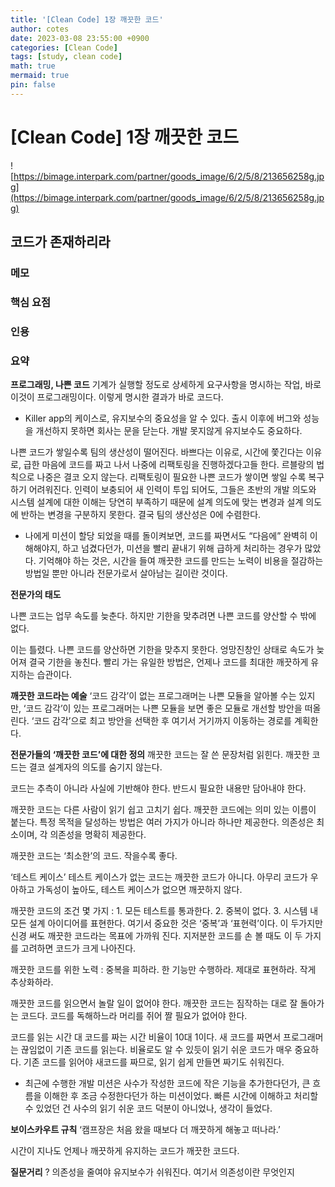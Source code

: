```yaml
---
title: '[Clean Code] 1장 깨끗한 코드'
author: cotes
date: 2023-03-08 23:55:00 +0900
categories: [Clean Code] 
tags: [study, clean code]
math: true
mermaid: true
pin: false
---
```


# [Clean Code] 1장 깨끗한 코드

![https://bimage.interpark.com/partner/goods_image/6/2/5/8/213656258g.jpg](https://bimage.interpark.com/partner/goods_image/6/2/5/8/213656258g.jpg)

## 코드가 존재하리라

### 메모


### 핵심 요점


### 인용

> 
> 

### 요약



**프로그래밍, 나쁜 코드**
기계가 실행할 정도로 상세하게 요구사항을 명시하는 작업, 바로 이것이 프로그래밍이다. 이렇게 명시한 결과가 바로 코드다.

- Killer app의 케이스로, 유지보수의 중요성을 알 수 있다. 출시 이후에 버그와 성능을 개선하지 못하면 회사는 문을 닫는다. 개발 못지않게 유지보수도 중요하다.

나쁜 코드가 쌓일수록 팀의 생산성이 떨어진다. 바쁘다는 이유로, 시간에 쫓긴다는 이유로, 급한 마음에 코드를 짜고 나서 나중에 리팩토링을 진행하겠다고들 한다. 르블랑의 법칙으로 나중은 결코 오지 않는다. 리팩토링이 필요한 나쁜 코드가 쌓이면 쌓일 수록 복구하기 어려워진다. 인력이 보충되어 새 인력이 투입 되어도, 그들은 초반의 개발 의도와 시스템 설계에 대한 이해는 당연히 부족하기 때문에 설계 의도에 맞는 변경과 설계 의도에 반하는 변경을 구분하지 못한다. 결국 팀의 생산성은 0에 수렴한다.

- 나에게 미션이 할당 되었을 때를 돌이켜보면, 코드를 짜면서도 “다음에” 완벽히 이해해야지, 하고 넘겼다던가, 미션을 빨리 끝내기 위해 급하게 처리하는 경우가 많았다. 기억해야 하는 것은, 시간을 들여 깨끗한 코드를 만드는 노력이 비용을 절감하는 방법일 뿐만 아니라 전문가로서 살아남는 길이란 것이다.


**전문가의 태도**

나쁜 코드는 업무 속도를 늦춘다. 하지만 기한을 맞추려면 나쁜 코드를 양산할 수 밖에 없다. 

이는 틀렸다. 나쁜 코드를 양산하면 기한을 맞추지 못한다. 엉망진창인 상태로 속도가 늦어져 결국 기한을 놓친다. 빨리 가는 유일한 방법은, 언제나 코드를 최대한 깨끗하게 유지하는 습관이다. 


**깨끗한 코드라는 예술**
‘코드 감각’이 없는 프로그래머는 나쁜 모듈을 알아볼 수는 있지만, ‘코드 감각’이 있는 프로그래머는 나쁜 모듈을 보면 좋은 모듈로 개선할 방안을 떠올린다. ‘코드 감각’으로 최고 방안을 선택한 후 여기서 거기까지 이동하는 경로를 계획한다.


**전문가들의 ‘깨끗한 코드’에 대한 정의**
깨끗한 코드는 잘 쓴 문장처럼 읽힌다. 깨끗한 코드는 결코 설계자의 의도를 숨기지 않는다.

코드는 추측이 아니라 사실에 기반해야 한다. 반드시 필요한 내용만 담아내야 한다. 

깨끗한 코드는 다른 사람이 읽기 쉽고 고치기 쉽다. 깨끗한 코드에는 의미 있는 이름이 붙는다. 특정 목적을 달성하는 방법은 여러 가지가 아니라 하나만 제공한다. 의존성은 최소이며, 각 의존성을 명확히 제공한다. 

깨끗한 코드는 ‘최소한’의 코드. 작을수록 좋다.

‘테스트 케이스’ 테스트 케이스가 없는 코드는 깨끗한 코드가 아니다. 아무리 코드가 우아하고 가독성이 높아도, 테스트 케이스가 없으면 깨끗하지 않다.

깨끗한 코드의 조건 몇 가지 : 1. 모든 테스트를 통과한다. 2. 중복이 없다. 3. 시스템 내 모든 설계 아이디어를 표현한다. 여기서 중요한 것은 ‘중복’과 ‘표현력’이다. 이 두가지만 신경 써도 깨끗한 코드라는 목표에 가까워 진다. 지저분한 코드를 손 볼 때도 이 두 가지를 고려하면 코드가 크게 나아진다. 

깨끗한 코드를 위한 노력 : 중복을 피하라. 한 기능만 수행하라. 제대로 표현하라. 작게 추상화하라. 

깨끗한 코드를 읽으면서 놀랄 일이 없어야 한다. 깨끗한 코드는 짐작하는 대로 잘 돌아가는 코드다. 코드를 독해하느라 머리를 쥐어 짤 필요가 없어야 한다.  

코드를 읽는 시간 대 코드를 짜는 시간 비율이 10대 1이다. 새 코드를 짜면서 프로그래머는 끊임없이 기존 코드를 읽는다. 비율로도 알 수 있듯이 읽기 쉬운 코드가 매우 중요하다. 기존 코드를 읽어야 새코드를 짜므로, 읽기 쉽게 만들면 짜기도 쉬워진다.

- 최근에 수행한 개발 미션은 사수가 작성한 코드에 작은 기능을 추가한다던가, 큰 흐름을 이해한 후 조금 수정한다던가 하는 미션이었다. 빠른 시간에 이해하고 처리할 수 있었던 건 사수의 읽기 쉬운 코드 덕분이 아니었나, 생각이 들었다.

**보이스카우트 규칙**
‘캠프장은 처음 왔을 때보다 더 깨끗하게 해놓고 떠나라.’

시간이 지나도 언제나 깨끗하게 유지하는 코드가 깨끗한 코드다. 


**질문거리**
? 의존성을 줄여야 유지보수가 쉬워진다. 여기서 의존성이란 무엇인지
